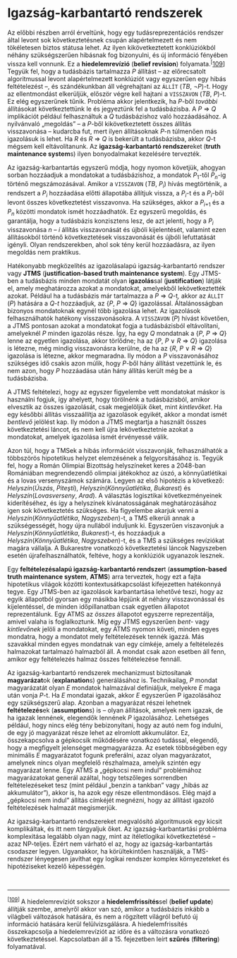 <?xml version="1.0" encoding="UTF-8" standalone="no"?>
<!DOCTYPE html PUBLIC "-//W3C//DTD XHTML 1.1//EN" "http://www.w3.org/TR/xhtml11/DTD/xhtml11.dtd">
<html xmlns="http://www.w3.org/1999/xhtml"><head><meta name="generator" content="DocBook XSL Stylesheets V1.76.1"/></head><body><div class="section" title="Igazság-karbantartó rendszerek"><div class="titlepage"><div><div><h1 class="title"><a id="id633824"/>Igazság-karbantartó rendszerek</h1></div></div></div><p>Az előbbi részben arról érveltünk, hogy egy tudásreprezentációs rendszer által levont sok következtetésnek csupán alapértelmezett és nem tökéletesen biztos státusa lehet. Az ilyen kikövetkeztetett konklúziókból néhány szükségszerűen hibásnak fog bizonyulni, és új információ fényében vissza kell vonnunk. Ez a <span class="strong"><strong>hiedelemrevízió</strong></span> (<span class="strong"><strong>belief revision</strong></span>) folyamata.<sup>[<a id="id633840" href="#ftn.id633840" class="footnote">109</a>]</sup> Tegyük fel, hogy a tudásbázis tartalmazza <span class="emphasis"><em>P</em></span> állítást – az előrecsatolt algoritmussal levont alapértelmezett konklúziót vagy egyszerűen egy hibás feltételezést –, és szándékunkban áll végrehajtani az <code class="code">ÁLLÍT</code> (<span class="emphasis"><em>TB</em></span>, ¬<span class="emphasis"><em>P</em></span>)-t. Hogy az ellentmondást elkerüljük, először végre kell hajtani a <code class="code">VISSZAVON</code> (<span class="emphasis"><em>TB</em></span>,<span class="emphasis"><em> P</em></span>)-t. Ez elég egyszerűnek tűnik. Probléma akkor jelentkezik, ha <span class="emphasis"><em>P</em></span>-ből <span class="emphasis"><em>további</em></span> állításokat következtettünk le és jegyeztünk fel a tudásbázisba. A <span class="emphasis"><em>P </em></span>⇒<span class="emphasis"><em> Q</em></span> implikációt például felhasználtuk a <span class="emphasis"><em>Q</em></span> tudásbázishoz való hozzáadásához. A nyilvánvaló „megoldás” – a <span class="emphasis"><em>P</em></span>-ből kikövetkeztetett összes állítás visszavonása – kudarcba fut, mert ilyen állításoknak <span class="emphasis"><em>P</em></span>-n túlmenően más igazolásuk is lehet. Ha <span class="emphasis"><em>R</em></span> és <span class="emphasis"><em>R </em></span>⇒<span class="emphasis"><em> Q </em></span>is bekerült a tudásbázisba, akkor <span class="emphasis"><em>Q</em></span>-t mégsem kell eltávolítanunk. Az <span class="strong"><strong>igazság-karbantartó rendszer</strong></span>eket<span class="strong"><strong> </strong></span>(<span class="strong"><strong>truth maintenance system</strong></span>s) ilyen bonyodalmakat kezelésére tervezték.</p><p>Az igazság-karbantartás egyszerű módja, hogy nyomon követjük, ahogyan sorban hozzáadjuk a mondatokat a tudásbázishoz, a mondatok <span class="emphasis"><em>P</em></span><sub>1</sub>-től<span class="emphasis"><em> P<sub>n</sub></em></span>-ig történő megszámozásával. Amikor a <code class="code">VISSZAVON</code> (<span class="emphasis"><em>TB</em></span>, <span class="emphasis"><em>P<sub>i</sub></em></span>) hívás megtörténik, a rendszert a <span class="emphasis"><em>P<sub>i</sub></em></span> hozzáadása előtti állapotába állítjuk vissza, a <span class="emphasis"><em>P<sub>i</sub></em></span>-t és a <span class="emphasis"><em>P<sub>i</sub></em></span>-ből levont összes következtetést visszavonva. Ha szükséges, akkor a <span class="emphasis"><em>P</em></span><sub><span class="emphasis"><em>i</em></span>+1</sub><span class="emphasis"><em> </em></span>és a <span class="emphasis"><em>P<sub>n</sub></em></span> közötti mondatok ismét hozzáadhatók. Ez egyszerű megoldás, és garantálja, hogy a tudásbázis konzisztens lesz, de azt jelenti, hogy a <span class="emphasis"><em>P<sub>i</sub></em></span> visszavonása <span class="emphasis"><em>n</em></span> – <span class="emphasis"><em>i</em></span> állítás visszavonását és újbóli kijelentését, valamint ezen állításokból történő következtetések visszavonását és újbóli lefuttatását igényli. Olyan rendszerekben, ahol sok tény kerül hozzáadásra, az ilyen megoldás nem praktikus.</p><p>Hatékonyabb megközelítés az igazolásalapú igazság-karbantartó rendszer vagy <span class="strong"><strong>JTMS</strong></span> (<span class="strong"><strong>justification-based truth maintenance system</strong></span>). Egy JTMS-ben a tudásbázis minden mondatát olyan <span class="strong"><strong>igazolás</strong></span>sal (<span class="strong"><strong>justification</strong></span>) látják el, amely meghatározza azokat a mondatokat, amelyekből lekövetkeztették azokat. Például ha a tudásbázis már tartalmazza a <span class="emphasis"><em>P</em></span> ⇒ <span class="emphasis"><em>Q</em></span>-t<span class="emphasis"><em>,</em></span> akkor az <code class="code">ÁLLÍT</code> (<span class="emphasis"><em>P</em></span>) hatására a <span class="emphasis"><em>Q-t </em></span>hozzáadjuk<span class="emphasis"><em>, </em></span>az {<span class="emphasis"><em>P</em></span>, <span class="emphasis"><em>P</em></span> ⇒ <span class="emphasis"><em>Q</em></span>} igazolással. Általánosságban bizonyos mondatoknak egynél több igazolása lehet. Az igazolások felhasználhatók hatékony visszavonásokra. A <code class="code">VISSZAVON</code> (<span class="emphasis"><em>P</em></span>) hívást követően, a JTMS pontosan azokat a mondatokat fogja a tudásbázisból eltávolítani, amelyeknél <span class="emphasis"><em>P </em></span>minden<span class="emphasis"><em> </em></span>igazolás része. Így, ha egy <span class="emphasis"><em>Q</em></span> mondatnak a {<span class="emphasis"><em>P</em></span>, <span class="emphasis"><em>P</em></span> ⇒ <span class="emphasis"><em>Q</em></span>} lenne az egyetlen igazolása, akkor törlődne; ha az {<span class="emphasis"><em>P</em></span>, <span class="emphasis"><em>P</em></span> ∨ <span class="emphasis"><em>R</em></span> ⇒ <span class="emphasis"><em>Q</em></span>} igazolása is létezne, még mindig visszavonásra kerülne, de ha az {<span class="emphasis"><em>R</em></span>, <span class="emphasis"><em>P</em></span> ∨ <span class="emphasis"><em>R </em></span>⇒ <span class="emphasis"><em>Q</em></span>} igazolása is létezne, akkor megmaradna. Ily módon a <span class="emphasis"><em>P</em></span> visszavonásához szükséges idő csakis azon múlik, hogy <span class="emphasis"><em>P</em></span>-ből hány állítást vezettünk le, és nem azon, hogy <span class="emphasis"><em>P</em></span> hozzáadása után hány állítás került még be a tudásbázisba.</p><p>A JTMS feltételezi, hogy az egyszer figyelembe vett mondatokat máskor is használni fogjuk, így ahelyett, hogy törölnénk a tudásbázisból, amikor elvesztik az összes igazolását, csak megjelöljük őket, mint <span class="emphasis"><em>kintlevőket</em></span>. Ha egy későbbi állítás visszaállítja az igazolások egyikét, akkor a mondat ismét <span class="emphasis"><em>bentlevő</em></span> jelölést kap. Ily módon a JTMS megtartja a használt összes következtetési láncot, és nem kell újra lekövetkeztetnie azokat a mondatokat, amelyek igazolása ismét érvényessé válik.</p><p>Azon túl, hogy a TMSek a hibás információt visszavonják, felhasználhatók a többszörös hipotetikus helyzet elemzésének a felgyorsításához is. Tegyük fel, hogy a Román Olimpiai Bizottság helyszíneket keres a 2048-ban Romániában megrendezendő olimpiai játékokhoz az úszó, a könnyűatlétikai és a lovas versenyszámok számára. Legyen az első hipotézis a következő: <span class="emphasis"><em>Helyszín</em></span>(<span class="emphasis"><em>Úszás</em></span>, <span class="emphasis"><em>Piteşti</em></span>), <span class="emphasis"><em>Helyszín</em></span>(<span class="emphasis"><em>Könnyűatlétika</em></span>, <span class="emphasis"><em>Bukarest</em></span>) és <span class="emphasis"><em>Helyszín</em></span>(<span class="emphasis"><em>Lovasverseny</em></span>, <span class="emphasis"><em>Arad</em></span>). A választás logisztikai következményeinek kiderítéséhez, és így a helyszínek kívánatosságának meghatározásához igen sok következtetés szükséges. Ha figyelembe akarjuk venni a <span class="emphasis"><em>Helyszín</em></span>(<span class="emphasis"><em>Könnyűatlétika</em></span>, <span class="emphasis"><em>Nagyszeben</em></span>)-t, a TMS elkerüli annak a szükségességét, hogy újra nullából induljunk ki. Egyszerűen viszavonjuk a <span class="emphasis"><em>Helyszín</em></span>(<span class="emphasis"><em>Könnyűatlétika</em></span>, <span class="emphasis"><em>Bukarest</em></span>)-t, és hozzáadjuk a <span class="emphasis"><em>Helyszín</em></span>(<span class="emphasis"><em>Könnyűatlétika</em></span>, <span class="emphasis"><em>Nagyszeben</em></span>)-t, és a TMS a szükséges revíziókat magára vállalja. A Bukarestre vonatkozó következtetési láncok Nagyszeben esetén újrafelhasználhatók, feltéve, hogy a konklúziók ugyanazok lesznek.</p><p>Egy <span class="strong"><strong>feltételezésalapú igazság-karbantartó rendszer</strong></span>t (<span class="strong"><strong>assumption-based truth maintenance system</strong></span>, <span class="strong"><strong>ATMS</strong></span>) arra terveztek, hogy ezt a fajta hipotetikus világok közötti kontextusátkapcsolást kifejezetten hatékonnyá tegye. Egy JTMS-ben az igazolások karbantartása lehetővé teszi, hogy az egyik állapotból gyorsan egy másikba lépjünk át néhány visszavonással és kijelentéssel, de minden időpillanatban csak egyetlen állapotot reprezentálunk. Egy ATMS az <span class="emphasis"><em>összes</em></span> állapotot egyszerre reprezentálja, amivel valaha is foglalkoztunk. Míg egy JTMS egyszerűen <span class="emphasis"><em>bent-</em></span> vagy <span class="emphasis"><em>kintlevőnek</em></span> jelöli a mondatokat, egy ATMS nyomon követi, minden egyes mondatra, hogy a mondatot mely feltételezések tennék igazzá. Más szavakkal minden egyes mondatnak van egy címkéje, amely a feltételezés halmazokat tartalmazó halmazból áll. A mondat csak azon esetben áll fenn, amikor egy feltételezés halmaz összes feltételezése fennáll.</p><p>Az igazság-karbantartó rendszerek mechanizmust biztosítanak <span class="strong"><strong>magyarázat</strong></span>ok (<span class="strong"><strong>explanation</strong></span>s) generálásához is. Technikailag, <span class="emphasis"><em>P</em></span> mondat magyarázatát olyan <span class="emphasis"><em>E</em></span> mondatok halmazával definiáljuk, melyekre <span class="emphasis"><em>E</em></span> maga után vonja <span class="emphasis"><em>P</em></span>-t. Ha <span class="emphasis"><em>E</em></span> mondatai igazak, akkor <span class="emphasis"><em>E</em></span> egyszerűen P igazolásához egy szükségszerű alap. Azonban a magyarázat részei lehetnek <span class="strong"><strong>feltételezés</strong></span>ek (<span class="strong"><strong>assumption</strong></span>s) is – olyan állítások, amelyek nem igazak, de ha igazak lennének, elegendők lennének <span class="emphasis"><em>P</em></span> igazolásához. Lehetséges például, hogy nincs elég tény bebizonyítani, hogy az autó nem fog indulni, de egy jó magyarázat része lehet az elromlott akkumulátor. Ez, összekapcsolva a gépkocsik működésére vonatkozó tudással, elegendő, hogy a megfigyelt jelenséget megmagyarázza. Az esetek többségében egy minimális <span class="emphasis"><em>E</em></span> magyarázatot fogunk preferálni, azaz olyan magyarázatot, amelynek nincs olyan megfelelő részhalmaza, amelyik szintén egy magyarázat lenne. Egy ATMS a „gépkocsi nem indul” problémához magyarázatokat generál azáltal, hogy tetszőleges sorrendben feltételezéseket tesz (mint például „benzin a tankban” vagy „hibás az akkumulátor”), akkor is, ha azok egy része ellentmondásos. Elég majd a „gépkocsi nem indul” állítás címkéjét megnézni, hogy az állítást igazoló feltételezések halmazát megismerjük.</p><p>Az igazság-karbantartó rendszereket megvalósító algoritmusok egy kicsit komplikáltak, és itt nem tárgyaljuk őket. Az igazság-karbantartási probléma komplexitása legalább olyan nagy, mint az ítéletlogikai következtetésé – azaz NP-teljes. Ezért nem várható el az, hogy az igazság-karbantartás csodaszer legyen. Ugyanakkor, ha körültekintően használják, a TMS-rendszer lényegesen javíthat egy logikai rendszer komplex környezeteket és hipotéziseket kezelő képességén.</p><div class="footnotes"><br/><hr/><div class="footnote"><p><sup>[<a id="ftn.id633840" href="#id633840" class="para">109</a>] </sup> A hiedelemrevíziót sokszor a <span class="strong"><strong>hiedelemfrissítés</strong></span>sel (<span class="strong"><strong>belief update</strong></span>) állítják szembe, amelyről akkor van szó, amikor a tudásbázis inkább a világbeli változások hatására, és nem a rögzített világról befutó új információ hatására kerül felülvizsgálásra. A hiedelemfrissítés összekapcsolja a hiedelemrevíziót az időre és a változásra vonatkozó következtetéssel. Kapcsolatban áll a 15. fejezetben leírt <span class="strong"><strong>szűrés</strong></span> (<span class="strong"><strong>filtering</strong></span>) folyamatával.</p></div></div></div></body></html>
